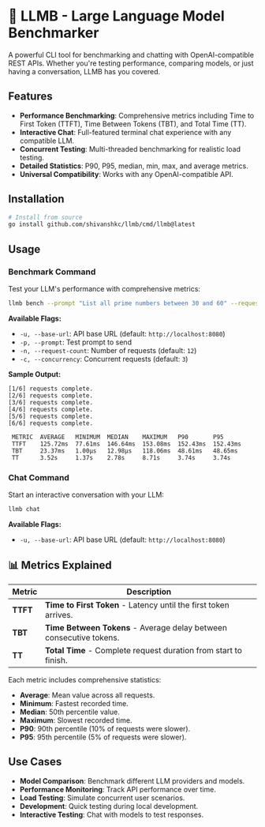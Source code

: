 # 🚀 LLMB - Large Language Model Benchmarker

A powerful CLI tool for benchmarking and chatting with OpenAI-compatible REST APIs. Whether you're testing performance,
comparing models, or just having a conversation, LLMB has you covered.

## Features

- **Performance Benchmarking**: Comprehensive metrics including Time to First Token (TTFT), Time Between Tokens (TBT), 
    and Total Time (TT).
- **Interactive Chat**: Full-featured terminal chat experience with any compatible LLM.
- **Concurrent Testing**: Multi-threaded benchmarking for realistic load testing.
- **Detailed Statistics**: P90, P95, median, min, max, and average metrics.
- **Universal Compatibility**: Works with any OpenAI-compatible API.

## Installation

```bash
# Install from source
go install github.com/shivanshkc/llmb/cmd/llmb@latest
```

## Usage

### Benchmark Command

Test your LLM's performance with comprehensive metrics:

```bash
llmb bench --prompt "List all prime numbers between 30 and 60" --request-count 10 --concurrency 3
```

**Available Flags:**
- `-u, --base-url`: API base URL (default: `http://localhost:8080`)
- `-p, --prompt`: Test prompt to send
- `-n, --request-count`: Number of requests (default: `12`)
- `-c, --concurrency`: Concurrent requests (default: `3`)

**Sample Output:**
```
[1/6] requests complete.
[2/6] requests complete.
[3/6] requests complete.
[4/6] requests complete.
[5/6] requests complete.
[6/6] requests complete.

 METRIC  AVERAGE   MINIMUM  MEDIAN    MAXIMUM   P90       P95      
 TTFT    125.72ms  77.61ms  146.64ms  153.08ms  152.43ms  152.43ms 
 TBT     23.37ms   1.00μs   12.98μs   118.06ms  48.61ms   48.65ms  
 TT      3.52s     1.37s    2.78s     8.71s     3.74s     3.74s    
```

### Chat Command

Start an interactive conversation with your LLM:

```bash
llmb chat
```

**Available Flags:**
- `-u, --base-url`: API base URL (default: `http://localhost:8080`)

## 📊 Metrics Explained

| Metric   | Description                                                         |
|----------|---------------------------------------------------------------------|
| **TTFT** | **Time to First Token** - Latency until the first token arrives.    |
| **TBT**  | **Time Between Tokens** - Average delay between consecutive tokens. |
| **TT**   | **Total Time** - Complete request duration from start to finish.    |

Each metric includes comprehensive statistics:
- **Average**: Mean value across all requests.
- **Minimum**: Fastest recorded time.
- **Median**: 50th percentile value.
- **Maximum**: Slowest recorded time.
- **P90**: 90th percentile (10% of requests were slower).
- **P95**: 95th percentile (5% of requests were slower).

## Use Cases

- **Model Comparison**: Benchmark different LLM providers and models.
- **Performance Monitoring**: Track API performance over time.
- **Load Testing**: Simulate concurrent user scenarios.
- **Development**: Quick testing during local development.
- **Interactive Testing**: Chat with models to test responses.